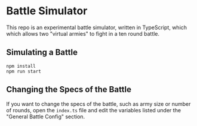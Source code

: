 # Battle Simulator

This repo is an experimental battle simulator, written in TypeScript, which which allows two "virtual armies" to fight in a ten round battle.

## Simulating a Battle

```
npm install
npm run start
```

## Changing the Specs of the Battle

If you want to change the specs of the battle, such as army size or number of rounds, open the `index.ts` file and edit the variables listed under the "General Battle Config" section.



